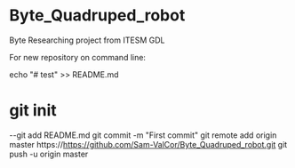 # Byte_Quadruped_robot
Byte Researching project from ITESM GDL

For new repository on command line:

echo "# test" >> README.md
# git init
--git add README.md
git commit -m "First commit"
git remote add origin master https://https://github.com/Sam-ValCor/Byte_Quadruped_robot.git
git push -u origin master
